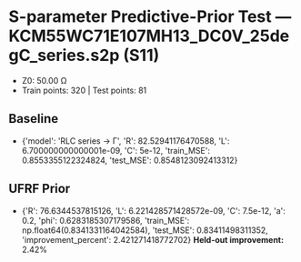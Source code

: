 # S-parameter Predictive-Prior Test — KCM55WC71E107MH13_DC0V_25degC_series.s2p (S11)
- Z0: 50.00 Ω
- Train points: 320  |  Test points: 81

## Baseline
- {'model': 'RLC series -> Γ', 'R': 82.52941176470588, 'L': 6.700000000000001e-09, 'C': 5e-12, 'train_MSE': 0.8553355122324824, 'test_MSE': 0.8548123092413312}

## UFRF Prior
- {'R': 76.6344537815126, 'L': 6.221428571428572e-09, 'C': 7.5e-12, 'a': 0.2, 'phi': 0.6283185307179586, 'train_MSE': np.float64(0.8341331164042584), 'test_MSE': 0.83411498311352, 'improvement_percent': 2.421271418772702}
**Held-out improvement:** 2.42%
